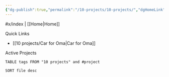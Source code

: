 ```yaml
---
{"dg-publish":true,"permalink":"/10-projects/10-projects/","dgHomeLink":true,"dgPassFrontmatter":false}
---
```


#x/index | [[Home|Home]]

Quick Links
- [[10 projects/Car for Oma|Car for Oma]]

Active Projects
``` dataview
TABLE tags FROM "10 projects" and #project

SORT file desc

```